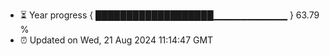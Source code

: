 - ⏳ Year progress { ███████████████████▁▁▁▁▁▁▁▁▁▁▁ } 63.79 %
- ⏰ Updated on Wed, 21 Aug 2024 11:14:47 GMT

